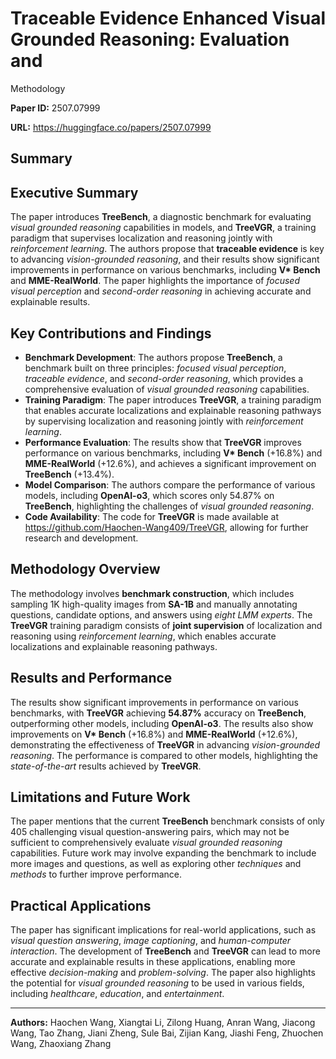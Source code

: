 # Traceable Evidence Enhanced Visual Grounded Reasoning: Evaluation and
  Methodology

**Paper ID:** 2507.07999

**URL:** https://huggingface.co/papers/2507.07999

## Summary

## Executive Summary
The paper introduces **TreeBench**, a diagnostic benchmark for evaluating *visual grounded reasoning* capabilities in models, and **TreeVGR**, a training paradigm that supervises localization and reasoning jointly with *reinforcement learning*. The authors propose that **traceable evidence** is key to advancing *vision-grounded reasoning*, and their results show significant improvements in performance on various benchmarks, including **V\* Bench** and **MME-RealWorld**. The paper highlights the importance of *focused visual perception* and *second-order reasoning* in achieving accurate and explainable results.

## Key Contributions and Findings
* **Benchmark Development**: The authors propose **TreeBench**, a benchmark built on three principles: *focused visual perception*, *traceable evidence*, and *second-order reasoning*, which provides a comprehensive evaluation of *visual grounded reasoning* capabilities.
* **Training Paradigm**: The paper introduces **TreeVGR**, a training paradigm that enables accurate localizations and explainable reasoning pathways by supervising localization and reasoning jointly with *reinforcement learning*.
* **Performance Evaluation**: The results show that **TreeVGR** improves performance on various benchmarks, including **V\* Bench** (+16.8%) and **MME-RealWorld** (+12.6%), and achieves a significant improvement on **TreeBench** (+13.4%).
* **Model Comparison**: The authors compare the performance of various models, including **OpenAI-o3**, which scores only 54.87% on **TreeBench**, highlighting the challenges of *visual grounded reasoning*.
* **Code Availability**: The code for **TreeVGR** is made available at https://github.com/Haochen-Wang409/TreeVGR, allowing for further research and development.

## Methodology Overview
The methodology involves **benchmark construction**, which includes sampling 1K high-quality images from **SA-1B** and manually annotating questions, candidate options, and answers using *eight LMM experts*. The **TreeVGR** training paradigm consists of **joint supervision** of localization and reasoning using *reinforcement learning*, which enables accurate localizations and explainable reasoning pathways.

## Results and Performance
The results show significant improvements in performance on various benchmarks, with **TreeVGR** achieving **54.87%** accuracy on **TreeBench**, outperforming other models, including **OpenAI-o3**. The results also show improvements on **V\* Bench** (+16.8%) and **MME-RealWorld** (+12.6%), demonstrating the effectiveness of **TreeVGR** in advancing *vision-grounded reasoning*. The performance is compared to other models, highlighting the *state-of-the-art* results achieved by **TreeVGR**.

## Limitations and Future Work
The paper mentions that the current **TreeBench** benchmark consists of only 405 challenging visual question-answering pairs, which may not be sufficient to comprehensively evaluate *visual grounded reasoning* capabilities. Future work may involve expanding the benchmark to include more images and questions, as well as exploring other *techniques* and *methods* to further improve performance.

## Practical Applications
The paper has significant implications for real-world applications, such as *visual question answering*, *image captioning*, and *human-computer interaction*. The development of **TreeBench** and **TreeVGR** can lead to more accurate and explainable results in these applications, enabling more effective *decision-making* and *problem-solving*. The paper also highlights the potential for *visual grounded reasoning* to be used in various fields, including *healthcare*, *education*, and *entertainment*.

---

**Authors:** Haochen Wang, Xiangtai Li, Zilong Huang, Anran Wang, Jiacong Wang, Tao Zhang, Jiani Zheng, Sule Bai, Zijian Kang, Jiashi Feng, Zhuochen Wang, Zhaoxiang Zhang

